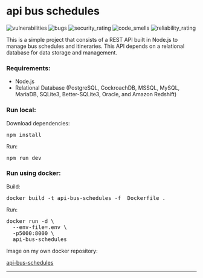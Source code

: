 # api bus schedules

<p float="left">
   <img src="https://sonarcloud.io/api/project_badges/measure?project=Jose-cyber_api-nodejs-horario-onibus&metric=vulnerabilities" alt="vulnerabilities"/>
   <img src="https://sonarcloud.io/api/project_badges/measure?project=Jose-cyber_api-nodejs-horario-onibus&metric=bugs" alt="bugs"/>
   <img src="https://sonarcloud.io/api/project_badges/measure?project=Jose-cyber_api-nodejs-horario-onibus&metric=security_rating" alt="security_rating"/>
   <img src="https://sonarcloud.io/api/project_badges/measure?project=Jose-cyber_api-nodejs-horario-onibus&metric=code_smells" alt="code_smells"/>
   <img src="https://sonarcloud.io/api/project_badges/measure?project=Jose-cyber_api-nodejs-horario-onibus&metric=reliability_rating" alt="reliability_rating"/>
</p>

This is a simple project that consists of a REST API built in Node.js to manage bus schedules and itineraries. This API depends on a relational database for data storage and management.

### Requirements:
 * Node.js
 * Relational Database (PostgreSQL, CockroachDB, MSSQL, MySQL, MariaDB, SQLite3, Better-SQLite3, Oracle, and Amazon Redshift)

### Run local:

Download dependencies:
<pre>
npm install
</pre>

Run:
<pre>
npm run dev
</pre>

### Run using docker: 

Build:
<pre>
docker build -t api-bus-schedules -f  Dockerfile .
</pre>

Run:
<pre>
docker run -d \
  --env-file=.env \
  -p5000:8000 \
  api-bus-schedules
</pre>

Image on my own docker repository:

<a href="https://hub.docker.com/repository/docker/josecyber/api-bus-schedules/general">api-bus-schedules</a>

<hr>
